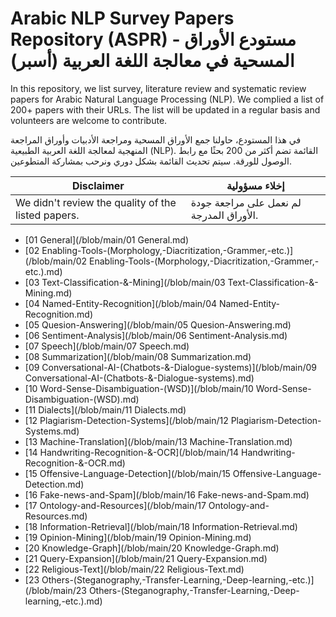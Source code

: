 # Arabic NLP Survey Papers Repository (ASPR) - مستودع الأوراق المسحية في معالجة اللغة العربية (أسبر)

In this repository, we list survey, literature review and systematic review papers for Arabic Natural Language Processing (NLP). We complied a list of 200+ papers with their URLs. The list will be updated in a regular basis and volunteers are welcome to contribute. 

في هذا المستودع، حاولنا جمع الأوراق المسحية ومراجعة الأدبيات وأوراق المراجعة المنهجية لمعالجة اللغة العربية الطبيعية (NLP). القائمة تضم أكثر من 200 بحثًا مع رابط الوصول للورقة. سيتم تحديث القائمة بشكل دوري  ونرحب بمشاركة المتطوعين.


|Disclaimer| إخلاء مسؤولية |
|----------|----------------|
| We didn't review the quality of the listed papers.  | لم نعمل على مراجعة جودة الأوراق المدرجة. |

- [01 General](/blob/main/01 General.md)
- [02 Enabling-Tools-(Morphology,-Diacritization,-Grammer,-etc.)](/blob/main/02 Enabling-Tools-(Morphology,-Diacritization,-Grammer,-etc.).md)
- [03 Text-Classification-&-Mining](/blob/main/03 Text-Classification-&-Mining.md)
- [04 Named-Entity-Recognition](/blob/main/04 Named-Entity-Recognition.md)
- [05 Quesion-Answering](/blob/main/05 Quesion-Answering.md)
- [06 Sentiment-Analysis](/blob/main/06 Sentiment-Analysis.md)
- [07 Speech](/blob/main/07 Speech.md)
- [08 Summarization](/blob/main/08 Summarization.md)
- [09 Conversational-AI-(Chatbots-&-Dialogue-systems)](/blob/main/09 Conversational-AI-(Chatbots-&-Dialogue-systems).md)
- [10 Word-Sense-Disambiguation-(WSD)](/blob/main/10 Word-Sense-Disambiguation-(WSD).md)
- [11 Dialects](/blob/main/11 Dialects.md)
- [12 Plagiarism-Detection-Systems](/blob/main/12 Plagiarism-Detection-Systems.md)
- [13 Machine-Translation](/blob/main/13 Machine-Translation.md)
- [14 Handwriting-Recognition-&-OCR](/blob/main/14 Handwriting-Recognition-&-OCR.md)
- [15 Offensive-Language-Detection](/blob/main/15 Offensive-Language-Detection.md)
- [16 Fake-news-and-Spam](/blob/main/16 Fake-news-and-Spam.md)
- [17 Ontology-and-Resources](/blob/main/17 Ontology-and-Resources.md)
- [18 Information-Retrieval](/blob/main/18 Information-Retrieval.md)
- [19 Opinion-Mining](/blob/main/19 Opinion-Mining.md)
- [20 Knowledge-Graph](/blob/main/20 Knowledge-Graph.md)
- [21 Query-Expansion](/blob/main/21 Query-Expansion.md)
- [22 Religious-Text](/blob/main/22 Religious-Text.md)
- [23 Others-(Steganography,-Transfer-Learning,-Deep-learning,-etc.)](/blob/main/23 Others-(Steganography,-Transfer-Learning,-Deep-learning,-etc.).md)